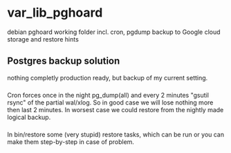 # var_lib_pghoard
debian pghoard working folder incl. cron, pgdump backup to Google cloud storage and restore hints

## Postgres backup solution
nothing completly production ready, but backup of my current setting.

###
Cron forces once in the night pg_dump(all) and every 2 minutes "gsutil rsync" of the partial wal/xlog.
So in good case we will lose nothing more then last 2 minutes.
In worsest case we could restore from the nightly made logical backup.

###
In bin/restore some (very stupid) restore tasks, which can be run or you can make them step-by-step in case of problem.
